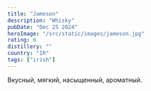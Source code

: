 ```yaml
---
title: "Jameson"
description: "Whisky"
pubDate: "Dec 25 2024"
heroImage: "/src/static/images/jameson.jpg"
rating: 6
distillery: ""
country: "IR"
tags: ["irish"]
---
```


Вкусный, мягкий, насыщенный, ароматный.
